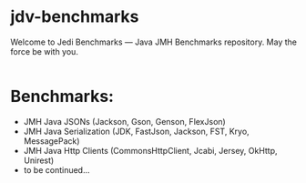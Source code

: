 # jdv-benchmarks
Welcome to Jedi Benchmarks — Java JMH Benchmarks repository. May the force be with you.

<p align="center">
	<img src="https://github.com/jedivision-software/jdv-benchmarks/blob/master/img/jedi-benchmarks.png?raw=true" alt=""/>
</p>

# Benchmarks:

* JMH Java JSONs (Jackson, Gson, Genson, FlexJson)
* JMH Java Serialization (JDK, FastJson, Jackson, FST, Kryo, MessagePack)
* JMH Java Http Clients (CommonsHttpClient, Jcabi, Jersey, OkHttp, Unirest)
* to be continued...